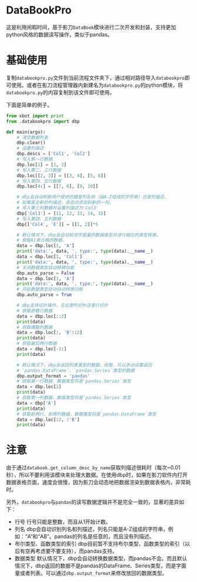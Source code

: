 # DataBookPro
这是利用闲暇时间，基于影刀`DataBook`模块进行二次开发和封装，支持更加python风格的数据读写操作，类似于pandas。


# 基础使用
复制`databookpro.py`文件到当前流程文件夹下，通过相对路径导入`databookpro`即可使用。或者在影刀流程管理器内新建名为`databookpro.py`的python模块，将`databookpro.py`的内容复制到该文件即可使用。

下面是简单的例子。
```python
from xbot import print
from .databookpro import dbp

def main(args):
    # 清空数据列表
    dbp.clear()
    # 设置列描述
    dbp.descs = ['Col1', 'Col2']
    # 写入第一行数据
    dbp.loc[1] = [1, 2]
    # 写入第二、三行数据
    dbp.loc[[2, 3]] = [[3, 4], [5, 6]]
    # 写入第四、五行数据
    dbp.loc[4:] = [[7, 8], [9, 10]]

    # dbp会自动判断用户提供的键是列名称（由A-Z组成的字符串）还是列描述，
    # 如果是全新的列描述，会自动添加到新的一列。
    # 写入第三列数据并设置列描述为'Col3'
    dbp['Col3'] = [11, 12, 13, 14, 15]
    # 写入第四、五列数据
    dbp[['Col4', 'E']] = [[1, 2]]*5

    # 默认情况下，dbp会自动检测字面量的数据类型并进行相应的类型转换。
    # 获取A1单元格的数据。
    data = dbp.loc[1, 'A']
    print('data:', data, ', type:', type(data).__name__)
    data = dbp.loc[1, 'Col1']
    print('data:', data, ', type:', type(data).__name__)
    # 关闭数据类型自动转换功能
    dbp.auto_parse = False
    data = dbp.loc[1, 'A']
    print('data:', data, ', type:', type(data).__name__)
    # 开启数据类型自动自动转换功能
    dbp.auto_parse = True

    # dbp支持切片操作，无论是列切片还是行切片
    # 获取奇数行数据
    data = dbp.loc[::2]
    print(data)
    # 获取偶数列数据
    data = dbp.loc[:, 'B'::2]
    print(data)
    # 获取最后两行数据
    data = dbp.loc[-2:]
    print(data)

    # 默认情况下，dbp会返回列表类型的数据，但是，可以手动设置返回
    # `pandas.DataFrame`、`pandas.Series`类型的数据
    dbp.output_format = 'pandas'
    # 获取第一行数据，数据类型将是`pandas.Series`类型
    data = dbp.loc[1]
    print(data)
    # 获取第一列数据，数据类型将是`pandas.Series`类型
    data = dbp['A']
    print(data)
    # 获取前两行、前两列数据，数据类型将是`pandas.DataFrame`类型
    data = dbp.loc[:2, :'B']
    print(data)
```

# 注意
由于通过`databook.get_column_desc_by_name`获取列描述很耗时（每次~0.01秒），所以不要利用该模块来处理大数据。在使用dbp时，如果在影刀软件内打开数据表格页面，速度会很慢，因为影刀会动态地把数据渲染到数据表格内，非常耗时。

另外，`databookpro`与`pandas`的读写数据逻辑并不是完全一致的，显著的差异如下：
- 行号
  行号只能是整数，而且从1开始计数。
- 列名
  dbp会自动识别列名和列描述，列名只能是A-Z组成的字符串，例如：“A”和“AB”。pandas的列名是任意的，而且没有列描述。
- 布尔类型、函数类型的索引
  dbp目前暂不支持布尔类型、函数类型的索引（以后有空再考虑要不要支持），而pandas支持。
- 数据类型
  默认情况下，dbp会自动转换数据类型，而pandas不会。而且默认情况下，dbp返回的数据不是pandas的DataFrame、Series类型，而是字面量或者列表。可以通过`dbp.output_format`来修改放回的数据类型。




